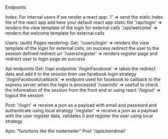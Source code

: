 Endpoints

Index:
For internal users if we render a react app:
'/' => send the static index file of the react app add here your default react app static file
'/api/login' => renders the view template of the login for external calls
'/api/welcome' => renders the welcome template for external calls


Users: (auth)
Pages rendering:
Get:
'/users/login' => renders the view template of the login for external calls, on success redirect the user to the session defined redirect url
'/users/register' => renders register page and redirect user to login page on success

Api endpoints
Get:
//api endpoints
'/loginFacebook' => takes the redirect data and add it to the session then use facebook login strategy
'/loginFacebook/callback' => endpoint used for facebook to callback to the express server when the login is processed
'/userinfo' => usefull to check the information of the session from the front end or using react
'/logout' => logout the session

Post:
'/login' => receive a json as a payload with email and password and authenticate using local strategy
'/register' => receive a json as a payload with the user register data, validates it and register the user using local strategy

Apis: "functions like the nodemailer"
Post
'/apis/sendmail'

